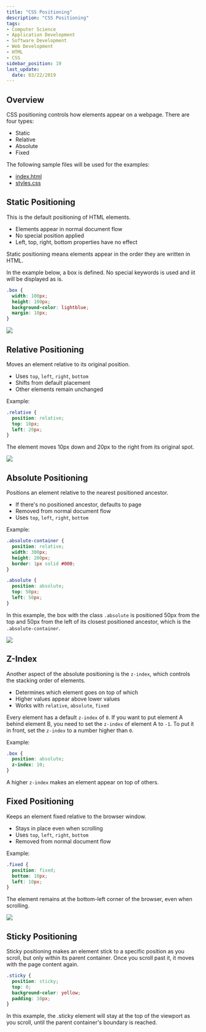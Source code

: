 ```yaml
---
title: "CSS Positioning"
description: "CSS Positioning"
tags: 
- Computer Science
- Application Development
- Software Development
- Web Development
- HTML
- CSS
sidebar_position: 19
last_update:
  date: 03/22/2019
---
```



## Overview 

CSS positioning controls how elements appear on a webpage. There are four types:

- Static
- Relative
- Absolute
- Fixed

The following sample files will be used for the examples:

- [index.html](https://github.com/joseeden/joeden/tree/master/docs/021-Software-Engineering/009-Web-Development/000-Projects/001-Basics/006-CSS-Positioning)
- [styles.css](https://github.com/joseeden/joeden/tree/master/docs/021-Software-Engineering/009-Web-Development/000-Projects/001-Basics/006-CSS-Positioning)

## Static Positioning

This is the default positioning of HTML elements.

- Elements appear in normal document flow
- No special position applied
- Left, top, right, bottom properties have no effect

Static positioning means elements appear in the order they are written in HTML.

In the example below, a box is defined. No special keywords is used and iit will be displayed as is.

```css
.box { 
  width: 100px; 
  height: 100px; 
  background-color: lightblue; 
  margin: 10px; 
} 
```

![](/img/docs/all-things-webdev-static.png)


## Relative Positioning

Moves an element relative to its original position.

- Uses `top`, `left`, `right`, `bottom`
- Shifts from default placement
- Other elements remain unchanged

Example:

```css
.relative { 
  position: relative; 
  top: 10px; 
  left: 20px; 
}
```

The element moves 10px down and 20px to the right from its original spot.

![](/img/docs/all-things-webdev-Relative.png)


## Absolute Positioning

Positions an element relative to the nearest positioned ancestor.

- If there's no positioned ancestor, defaults to page
- Removed from normal document flow
- Uses `top`, `left`, `right`, `bottom`

Example:

```css
.absolute-container { 
  position: relative; 
  width: 300px; 
  height: 200px; 
  border: 1px solid #000; 
}

.absolute { 
  position: absolute; 
  top: 50px; 
  left: 50px; 
}
```

In this example, the box with the class `.absolute` is positioned 50px from the top and 50px from the left of its closest positioned ancestor, which is the `.absolute-container`.

![](/img/docs/Screenshot-2025-03-31-133942.png)


## Z-Index

Another aspect of the absolute positioning is the `z-index`, which controls the stacking order of elements.

- Determines which element goes on top of which
- Higher values appear above lower values
- Works with `relative`, `absolute`, `fixed`

Every element has a default `z-index` of `0`. If you want to put element A behind element B, you need to set the `z-index` of element A to `-1`. To put it in front, set the `z-index` to a number higher than `0`.

Example:

```css
.box {
  position: absolute;
  z-index: 10;
}
```

A higher `z-index` makes an element appear on top of others.

## Fixed Positioning

Keeps an element fixed relative to the browser window.

- Stays in place even when scrolling
- Uses `top`, `left`, `right`, `bottom`
- Removed from normal document flow

Example:

```css
.fixed { 
  position: fixed; 
  bottom: 10px; 
  left: 10px; 
}
```

The element remains at the bottom-left corner of the browser, even when scrolling.

<div class="img-center"> 

![](/gif/docs/css-fix-position.gif)

</div>


## Sticky Positioning 

Sticky positioning makes an element stick to a specific position as you scroll, but only within its parent container. Once you scroll past it, it moves with the page content again.

```css
.sticky { 
  position: sticky; 
  top: 0; 
  background-color: yellow; 
  padding: 10px; 
}
```

In this example, the .sticky element will stay at the top of the viewport as you scroll, until the parent container's boundary is reached.






